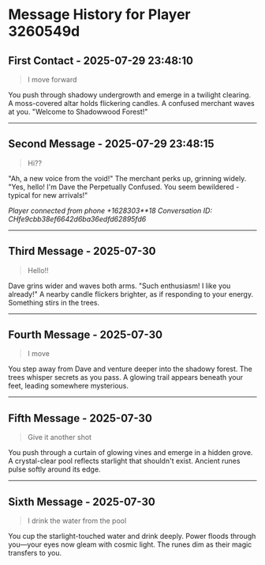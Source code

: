 # Message History for Player 3260549d

## First Contact - 2025-07-29 23:48:10

> I move forward

You push through shadowy undergrowth and emerge in a twilight clearing. A moss-covered altar holds flickering candles. A confused merchant waves at you. "Welcome to Shadowwood Forest!"

---

## Second Message - 2025-07-29 23:48:15

> Hi??

"Ah, a new voice from the void!" The merchant perks up, grinning widely. "Yes, hello! I'm Dave the Perpetually Confused. You seem bewildered - typical for new arrivals!"

*Player connected from phone +1628303**18*
*Conversation ID: CHfe9cbb38ef6642d6ba36edfd62895fd6*

---

## Third Message - 2025-07-30

> Hello!!

Dave grins wider and waves both arms. "Such enthusiasm! I like you already!" A nearby candle flickers brighter, as if responding to your energy. Something stirs in the trees.

---

## Fourth Message - 2025-07-30

> I move

You step away from Dave and venture deeper into the shadowy forest. The trees whisper secrets as you pass. A glowing trail appears beneath your feet, leading somewhere mysterious.

---

## Fifth Message - 2025-07-30

> Give it another shot

You push through a curtain of glowing vines and emerge in a hidden grove. A crystal-clear pool reflects starlight that shouldn't exist. Ancient runes pulse softly around its edge.

---

## Sixth Message - 2025-07-30

> I drink the water from the pool

You cup the starlight-touched water and drink deeply. Power floods through you—your eyes now gleam with cosmic light. The runes dim as their magic transfers to you.